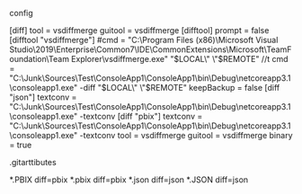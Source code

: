 config

[diff]
	tool = vsdiffmerge
	guitool = vsdiffmerge
[difftool]
	prompt = false
[difftool "vsdiffmerge"]
	#cmd = \"C:\\Program Files (x86)\\Microsoft Visual Studio\\2019\\Enterprise\\Common7\\IDE\\CommonExtensions\\Microsoft\\TeamFoundation\\Team Explorer\\vsdiffmerge.exe\" \"$LOCAL\" \"$REMOTE\" //t
	cmd = \"C:\\Junk\\Sources\\Test\\ConsoleApp1\\ConsoleApp1\\bin\\Debug\\netcoreapp3.1\\consoleapp1.exe\" -diff \"$LOCAL\" \"$REMOTE\"
	keepBackup = false
[diff "json"]
	textconv = \"C:\\Junk\\Sources\\Test\\ConsoleApp1\\ConsoleApp1\\bin\\Debug\\netcoreapp3.1\\consoleapp1.exe\" -textconv
[diff "pbix"]
	textconv = \"C:\\Junk\\Sources\\Test\\ConsoleApp1\\ConsoleApp1\\bin\\Debug\\netcoreapp3.1\\consoleapp1.exe\" -textconv
	tool = vsdiffmerge
	guitool = vsdiffmerge
	binary = true





.gitarttibutes

*.PBIX   diff=pbix
*.pbix   diff=pbix
*.json	 diff=json
*.JSON	 diff=json